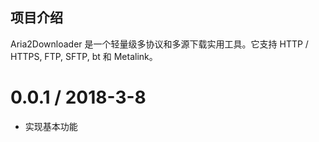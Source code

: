 ## 项目介绍

Aria2Downloader 是一个轻量级多协议和多源下载实用工具。它支持 HTTP / HTTPS, FTP, SFTP, bt 和 Metalink。

0.0.1 / 2018-3-8
==================

  * 实现基本功能